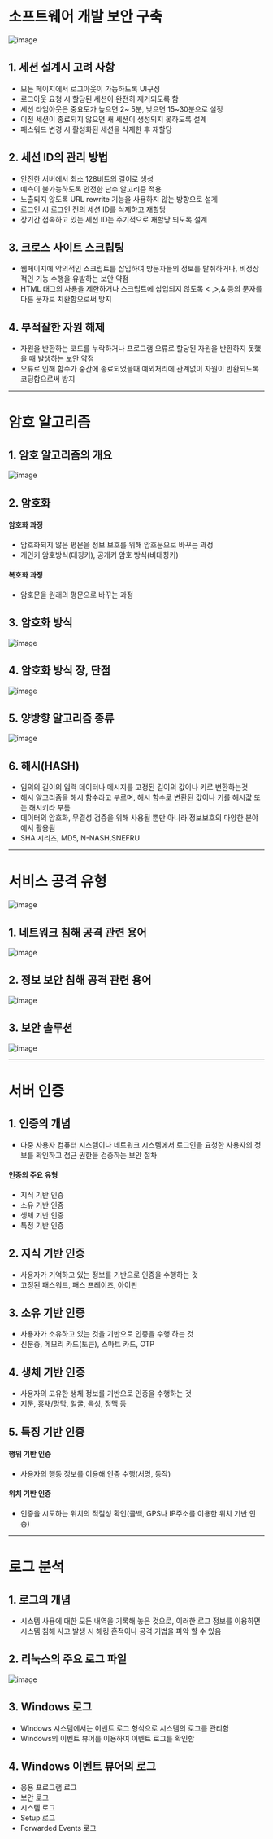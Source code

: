 # 소프트웨어 개발 보안 구축
![image](https://user-images.githubusercontent.com/65350890/109489974-f0fc9680-7aca-11eb-95b7-d7c04804b3e2.png)

## 1. 세션 설계시 고려 사항
- 모든 페이지에서 로그아웃이 가능하도록 UI구성
- 로그아웃 요청 시 할당된 세션이 완전히 제거되도록 함
- 세션 타임아웃은 중요도가 높으면 2~ 5분, 낮으면 15~30분으로 설정
- 이전 세션이 종료되지 않으면 새 세션이 생성되지 못하도록 설계
- 패스워드 변경 시 활성화된 세션을 삭제한 후 재할당

## 2. 세션 ID의 관리 방법
- 안전한 서버에서 최소 128비트의 길이로 생성
- 예측이 불가능하도록 안전한 난수 알고리즘 적용
- 노출되지 않도록 URL rewrite 기능을 사용하지 않는 방향으로 설계
- 로그인 시 로그인 전의 세션 ID를 삭제하고 재할당
- 장기간 접속하고 있는 세션 ID는 주기적으로 재할당 되도록 설계

## 3. 크로스 사이트 스크립팅
- 웹페이지에 악의적인 스크립트를 삽입하여 방문자들의 정보를 탈취하거나, 비정상적인 기능 수행을 유발하는 보안 약점
- HTML 태그의 사용을 제한하거나 스크립트에 삽입되지 않도록 < ,>,& 등의 문자를 다른 문자로 치환함으로써 방지

## 4. 부적잘한 자원 해제
- 자원을 반환하는 코드를 누락하거나 프로그램 오류로 할당된 자원을 반환하지 못했을 때 발생하는 보안 약점
- 오류로 인해 함수가 중간에 종료되었을때 예외처리에 관계없이 자원이 반환되도록 코딩함으로써 방지

---
# 암호 알고리즘
## 1. 암호 알고리즘의 개요
![image](https://user-images.githubusercontent.com/65350890/109490519-af202000-7acb-11eb-9c67-8883819cbf69.png)

## 2. 암호화
#### 암호화 과정
- 암호화되지 않은 평문을 정보 보호를 위해 암호문으로 바꾸는 과정
- 개인키 암호방식(대칭키), 공개키 암호 방식(비대칭키)
#### 복호화 과정
- 암호문을 원래의 평문으로 바꾸는 과정

## 3. 암호화 방식
![image](https://user-images.githubusercontent.com/65350890/109490670-e5f63600-7acb-11eb-9f31-00dfb259d857.png)

## 4. 암호화 방식 장, 단점
![image](https://user-images.githubusercontent.com/65350890/109490813-1b028880-7acc-11eb-9e41-e25c6e07ec58.png)

## 5. 양방향 알고리즘 종류
![image](https://user-images.githubusercontent.com/65350890/109490921-42595580-7acc-11eb-82b0-146da43b4ef5.png)

## 6. 해시(HASH)
- 임의의 길이의 입력 데이터나 메시지를 고정된 길이의 값이나 키로 변환하는것
- 해시 알고리즘을 해시 함수라고 부르며, 해시 함수로 변환된 값이나 키를 해시값 또는 해시키라 부름
- 데이터의 암호화, 무결성 검증을 위해 사용될 뿐만 아니라 정보보호의 다양한 분야에서 활용됨
- SHA 시리즈, MD5, N-NASH,SNEFRU

---
# 서비스 공격 유형
![image](https://user-images.githubusercontent.com/65350890/109491437-e80cc480-7acc-11eb-8a84-5c43407fec95.png)

## 1. 네트워크 침해 공격 관련 용어
![image](https://user-images.githubusercontent.com/65350890/109491834-6cf7de00-7acd-11eb-914d-2668649349f4.png)
## 2. 정보 보안 침해 공격 관련 용어
![image](https://user-images.githubusercontent.com/65350890/109491927-8e58ca00-7acd-11eb-8072-a30923450539.png)

## 3. 보안 솔루션
![image](https://user-images.githubusercontent.com/65350890/109492076-bfd19580-7acd-11eb-9c36-0316c85ec726.png)

---
# 서버 인증
## 1. 인증의 개념
- 다중 사용자 컴퓨터 시스템이나 네트워크 시스템에서 로그인을 요청한 사용자의 정보를 확인하고 접근 권한을 검증하는 보안 절차

#### 인증의 주요 유형
- 지식 기반 인증
- 소유 기반 인증
- 생체 기반 인증
- 특정 기반 인증

## 2. 지식 기반 인증
- 사용자가 기억하고 있는 정보를 기반으로 인증을 수행하는 것
- 고정된 패스워드, 패스 프레이즈, 아이핀

## 3. 소유 기반 인증
- 사용자가 소유하고 있는 것을 기반으로 인증을 수행 하는 것
- 신분증, 메모리 카드(토큰), 스마트 카드, OTP

## 4. 생체 기반 인증
- 사용자의 고유한 생체 정보를 기반으로 인증을 수행하는 것
- 지문, 홍채/망막, 얼굴, 음성, 정맥 등

## 5. 특징 기반 인증
#### 행위 기반 인증
- 사용자의 행동 정보를 이용해 인증 수행(서명, 동작)
#### 위치 기반 인증
- 인증을 시도하는 위치의 적절성 확인(콜백, GPS나 IP주소를 이용한 위치 기반 인증)
---
# 로그 분석
## 1. 로그의 개념
- 시스템 사용에 대한 모든 내역을 기록해 놓은 것으로, 이러한 로그 정보를 이용하면 시스템 침해 사고 발생 시 해킹 흔적이나 공격 기법을 파악 할 수 있음

## 2. 리눅스의 주요 로그 파일
![image](https://user-images.githubusercontent.com/65350890/109492783-d2989a00-7ace-11eb-8813-4eab1386e732.png)

## 3. Windows 로그
- Windows 시스템에서는 이벤트 로그 형식으로 시스템의 로그를 관리함
- Windows의 이벤트 뷰어를 이용하여 이벤트 로그를 확인함

## 4. Windows 이벤트 뷰어의 로그
- 응용 프로그램 로그
- 보안 로그
- 시스템 로그
- Setup 로그
- Forwarded Events 로그
